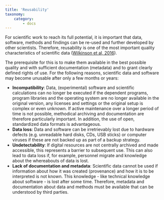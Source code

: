 ```yaml
---
title: 'Reusability'
taxonomy:
    category:
        - docs
---
```


For scientific work to reach its full potential, it is important that data, software, methods and findings can be re-used and further developed by other scientists. Therefore, reusability is one of the most important quality characteristics of scientific data ([Wilkinson et al, 2016](../../literatur#Wilkinson2016)).

The prerequisite for this is to make them available in the best possible quality and with sufficient documentation (metadata) and to grant clearly defined rights of use. For the following reasons, scientific data and software may become unusable after only a few months or years:

* **Incompatibility**: Data, (experimental) software and scientific calculations can no longer be executed if the dependent programs, program libraries and the operating system are no longer available in the original version, any licenses and settings or the original setup is complex or even unknown. If active maintenance over a longer period of time is not possible, methodical archiving and documentation are therefore particularly important. In addition, the use of open, standardized data formats is advantageous.
* **Data loss**: Data and software can be irretrievably lost due to hardware defects (e.g. unreadable hard disks, CDs, USB sticks) or computer viruses if these are not backed up as part of a backup strategy.
* **Undetectability**: If digital resources are not centrally archived and made accessible, this represents a barrier to subsequent use. This can also lead to data loss if, for example, personnel migrate and knowledge about the whereabouts of data is lost.
* **Lack of documentation and metadata**: Scientific data cannot be used if information about how it was created (provenance) and how it is to be interpreted is not known. This knowledge - like technical knowledge about software - is lost after some time. Therefore, metadata and documentation about data and methods must be available that can be understood by third parties.
